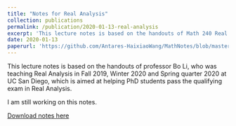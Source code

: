```yaml
---
title: "Notes for Real Analysis"
collection: publications
permalink: /publication/2020-01-13-real-analysis
excerpt: 'This lecture notes is based on the handouts of Math 240 Real Analysis at UC San Diego, from Fall 2019 to Spring 2020.'
date: 2020-01-13
paperurl: 'https://github.com/Antares-HaixiaoWang/MathNotes/blob/master/RealAnalysis/RealAnalysis.pdf'
---
```

This lecture notes is based on the handouts of professor Bo Li, who was teaching Real Analysis in Fall 2019, Winter 2020 and Spring quarter 2020 at UC San Diego, which is aimed at helping PhD students pass the qualifying exam in Real Analysis.

I am still working on this notes.

[Download notes here](https://github.com/Antares-HaixiaoWang/MathNotes/blob/Initial-Documents/RealAnalysis/RealAnalysis.pdf)